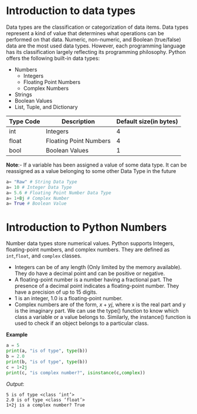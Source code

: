 # Introduction to data types
Data types are the classification or categorization of data items. Data types represent a
kind of value that determines what operations can be performed on that data. Numeric,
non-numeric, and Boolean (true/false) data are the most used data types. However,
each programming language has its classification largely reflecting its programming
philosophy. Python offers the following built-in data types:
+ Numbers
  * Integers
  * Floating Point Numbers
  * Complex Numbers
+ Strings
+ Boolean Values
+ List, Tuple, and Dictionary

| Type Code  | Description | Default size(in bytes) |
| ------------- | ------------- |------------- |
| int  |Integers  |4 |
| float  |Floating Point Numbers |4  |
| bool  |Boolean Values  |1  |

**Note**:- If a variable has been assigned a value of some data type. It can be reassigned as
a value belonging to some other Data Type in the future

```python
a= "Raw" # String Data Type
a= 10 # Integer Data Type
a= 5.6 # Floating Point Number Data Type
a= 1+8j # Complex Number
a= True # Boolean Value
```

# Introduction to Python Numbers
Number data types store numerical values. Python supports Integers, floating-point numbers, and complex numbers. They are defined as `int`,`float`, and `complex` classes. 
+ Integers can be of any length (Only limited by the memory available). They do have a decimal point and can be positive or negative.
+ A floating-point number is a number having a fractional part. The presence of a decimal point indicates a floating-point number. They have a precision of up to 15 digits.
+ 1 is an integer, 1.0 is a floating-point number.
+ Complex numbers are of the form, $x + yj$, where x is the real part and y is the imaginary part. We can use the type() function to know which class a variable or a value belongs to. Similarly, the instance() function is used to check if an object belongs to a particular class.

**Example**
```python
a = 5
print(a, "is of type", type(b))
b = 2.0
print(b, "is of type", type(b))
c = 1+2j
print(c, "is complex number?", isinstance(c,complex))
```

*Output*:
```
5 is of type <class ‘int’>
2.0 is of type <class ‘float’>
1+2j is a complex number? True
```

